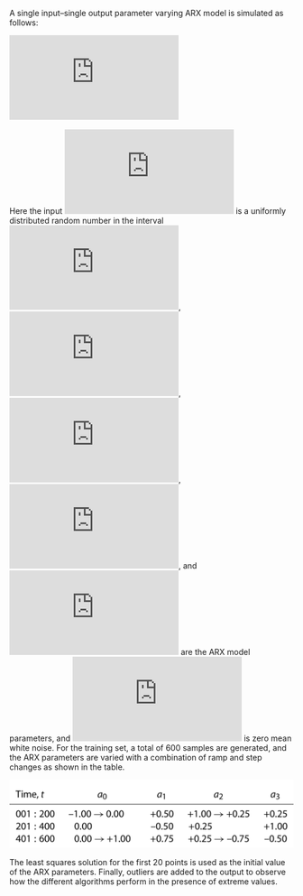 A single input–single output parameter varying ARX model is simulated as follows:

[![](http://latex.codecogs.com/svg.latex?y_t%20%3D%20a_0%20+%20a_1%20y_%7Bt-1%7D%20+%20a_2%20u_%7Bt%7D%20+%20a_3%20u_%7Bt-1%7D%20+%20%7B%5Cepsilon%7D_t)](#plots)

Here the input [![](http://latex.codecogs.com/svg.latex?%5Cinline%20u_t)]() is a uniformly distributed random number in the interval [![](http://latex.codecogs.com/svg.latex?%5Cinline%20%5B-2%2C2%5D)](), [![](http://latex.codecogs.com/svg.latex?%5Cinline%20a_0)](), [![](http://latex.codecogs.com/svg.latex?%5Cinline%20a_1)](), [![](http://latex.codecogs.com/svg.latex?%5Cinline%20a_2)](), and [![](http://latex.codecogs.com/svg.latex?%5Cinline%20a_3)]() are the ARX model parameters, and [![](http://latex.codecogs.com/svg.latex?%5Cinline%20%5Cepsilon_t)]() is zero mean white noise. For the training set, a total of 600 samples are generated, and the ARX parameters are varied with a combination of ramp and step changes as shown in the table.

![ARXTable](../arx.png)

The least squares solution for the first 20 points is used as the initial value of the ARX parameters. Finally, outliers are added to the output to observe how the different algorithms perform in the presence of extreme values.